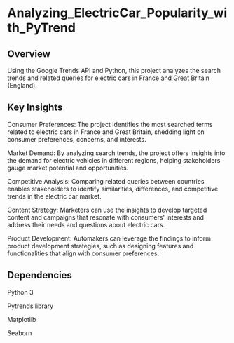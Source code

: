 # Analyzing_ElectricCar_Popularity_with_PyTrend

## Overview

Using the Google Trends API and Python, this project analyzes the search trends and related queries for electric cars in France and Great Britain (England).

## Key Insights

Consumer Preferences: The project identifies the most searched terms related to electric cars in France and Great Britain, shedding light on consumer preferences, concerns, and interests.

Market Demand: By analyzing search trends, the project offers insights into the demand for electric vehicles in different regions, helping stakeholders gauge market potential and opportunities.

Competitive Analysis: Comparing related queries between countries enables stakeholders to identify similarities, differences, and competitive trends in the electric car market.

Content Strategy: Marketers can use the insights to develop targeted content and campaigns that resonate with consumers' interests and address their needs and questions about electric cars.

Product Development: Automakers can leverage the findings to inform product development strategies, such as designing features and functionalities that align with consumer preferences.

## Dependencies ##

Python 3

Pytrends library

Matplotlib

Seaborn
